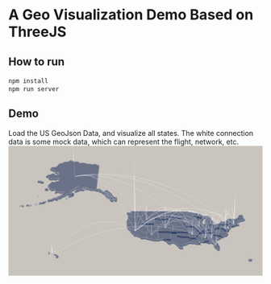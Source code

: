 # A Geo Visualization Demo Based on ThreeJS

## How to run

```
npm install
npm run server
```

## Demo
Load the US GeoJson Data, and visualize all states. The white connection data is some mock data, which can represent the flight, network, etc.
![Demo Image](./img/demo.png)
